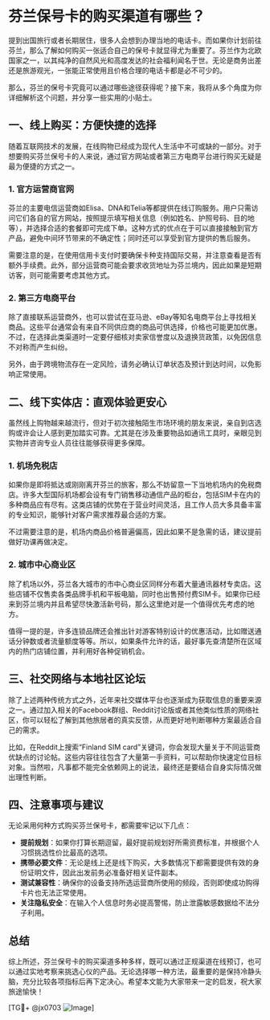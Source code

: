 # 芬兰保号卡的购买渠道有哪些？

提到出国旅行或者长期居住，很多人会想到办理当地的电话卡。而如果你计划前往芬兰，那么了解如何购买一张适合自己的保号卡就显得尤为重要了。芬兰作为北欧国家之一，以其纯净的自然风光和高度发达的社会福利闻名于世。无论是商务出差还是旅游观光，一张能正常使用且价格合理的电话卡都是必不可少的。

那么，芬兰的保号卡究竟可以通过哪些途径获得呢？接下来，我将从多个角度为你详细解析这个问题，并分享一些实用的小贴士。

## 一、线上购买：方便快捷的选择

随着互联网技术的发展，在线购物已经成为现代人生活中不可或缺的一部分。对于想要购买芬兰保号卡的人来说，通过官方网站或者第三方电商平台进行购买无疑是最为便捷的方式之一。

### 1. 官方运营商官网

芬兰的主要电信运营商如Elisa、DNA和Telia等都提供在线订购服务。用户只需访问它们各自的官方网站，按照提示填写相关信息（例如姓名、护照号码、目的地等），并选择合适的套餐即可完成下单。这种方式的优点在于可以直接接触到官方产品，避免中间环节带来的不确定性；同时还可以享受到官方提供的售后服务。

需要注意的是，在使用信用卡支付时要确保卡种支持国际交易，并注意查看是否有额外手续费。此外，部分运营商可能会要求收货地址为芬兰境内，因此如果是短期访客，则可能需要考虑其他方式。

### 2. 第三方电商平台

除了直接联系运营商外，也可以尝试在亚马逊、eBay等知名电商平台上寻找相关商品。这些平台通常会有来自不同供应商的商品可供选择，价格也可能更加优惠。不过，在选择此类渠道时一定要仔细核对卖家信誉度以及退换货政策，以免因信息不对称而产生纠纷。

另外，由于跨境物流存在一定风险，请务必确认订单状态及预计到达时间，以免影响正常使用。

## 二、线下实体店：直观体验更安心

虽然线上购物越来越流行，但对于初次接触陌生市场环境的朋友来说，亲自到店选购或许会让人感到更加踏实可靠。尤其是在涉及重要物品如通讯工具时，亲眼见到实物并咨询专业人员往往能够获得更多保障。

### 1. 机场免税店

如果你是即将抵达或刚刚离开芬兰的旅客，那么不妨留意一下当地机场内的免税商店。许多大型国际机场都会设有专门销售移动通信产品的柜台，包括SIM卡在内的多种商品应有尽有。这类店铺的优势在于营业时间灵活，且工作人员大多具备丰富的专业知识，能够针对客户需求推荐最合适的方案。

不过需要注意的是，机场内商品价格普遍偏高，因此如果不是急需的话，建议提前做好功课再做决定。

### 2. 城市中心商业区

除了机场以外，芬兰各大城市的市中心商业区同样分布着大量通讯器材专卖店。这些店铺不仅售卖各类品牌手机和平板电脑，同时也出售预付费SIM卡。如果你已经来到芬兰境内并且希望尽快激活新号码，那么这里绝对是一个值得优先考虑的地方。

值得一提的是，许多连锁品牌还会推出针对游客特别设计的优惠活动，比如赠送通话分钟数或者流量额度等等。所以，如果条件允许的话，最好事先查清楚所在区域内的热门店铺位置，并利用好各种促销机会。

## 三、社交网络与本地社区论坛

除了上述两种传统方式之外，近年来社交媒体平台也逐渐成为获取信息的重要来源之一。通过加入相关的Facebook群组、Reddit讨论版或者其他类似性质的网络社区，你可以轻松了解到其他旅居者的真实反馈，从而更好地判断哪种方案最适合自己的需求。

比如，在Reddit上搜索“Finland SIM card”关键词，你会发现大量关于不同运营商优缺点的讨论帖。这些内容往往包含了大量第一手资料，可以帮助你快速定位目标对象。当然啦，凡事都不能完全依赖网上的说法，最终还是要结合自身实际情况做出理性判断。

## 四、注意事项与建议

无论采用何种方式购买芬兰保号卡，都需要牢记以下几点：

- **提前规划**：如果你打算长期逗留，最好提前规划好所需资费标准，并根据个人习惯挑选性价比最高的选项。
- **携带必要文件**：无论是线上还是线下购买，大多数情况下都需要提供有效的身份证明文件，因此出发前务必准备好相关证件副本。
- **测试兼容性**：确保你的设备支持所选运营商所使用的频段，否则即使成功购得卡片也无法正常使用。
- **关注隐私安全**：在输入个人信息时务必提高警惕，防止泄露敏感数据给不法分子利用。

## 总结

综上所述，芬兰保号卡的购买渠道多种多样，既可以通过正规渠道在线预订，也可以通过实地考察来挑选心仪的产品。无论选择哪一种方法，最重要的是保持冷静头脑，充分比较各项指标后再下定决心。希望本文能为大家带来一定的启发，祝大家旅途愉快！

[TG💪+ @jx0703 ![Image](https://github.com/user-attachments/assets/dbca1d08-cadb-493c-b0ec-ad6f7a83f270)]
